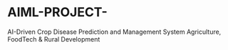 # AIML-PROJECT-
AI-Driven Crop Disease Prediction and Management System
Agriculture, FoodTech & Rural Development
